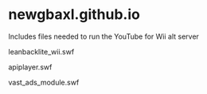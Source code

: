 # newgbaxl.github.io

Includes files needed to run the YouTube for Wii alt server


leanbacklite_wii.swf

apiplayer.swf

vast_ads_module.swf


